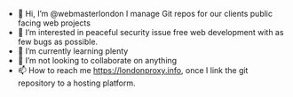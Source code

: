 - 👋 Hi, I’m @webmasterlondon I manage Git repos for our clients public facing web projects 
- 👀 I’m interested in peaceful security issue free web development with as few bugs as possible.
- 🌱 I’m currently learning plenty
- 💞️ I’m not looking to collaborate on anything
- 📫 How to reach me https://londonproxy.info, once I link the git repository to a hosting platform.

<!---
webmasterlondon/webmasterlondon is a ✨ special ✨ repository because its `README.md` (this file) appears on your GitHub profile.
You can click the Preview link to take a look at your changes.
--->
